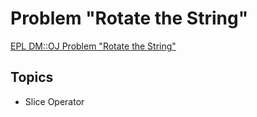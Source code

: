 # Problem "Rotate the String"
[EPL DM::OJ Problem "Rotate the String"](https://oj.epl.tw/problem/w06p007)

## Topics
- Slice Operator